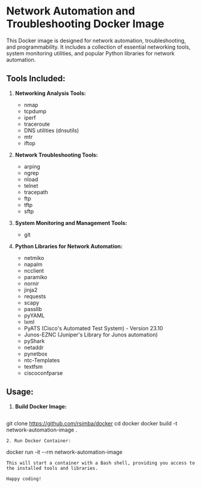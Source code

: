 # Network Automation and Troubleshooting Docker Image

This Docker image is designed for network automation, troubleshooting, and programmability. It includes a collection of essential networking tools, system monitoring utilities, and popular Python libraries for network automation.

## Tools Included:

1. **Networking Analysis Tools:**
   - nmap
   - tcpdump
   - iperf
   - traceroute
   - DNS utilities (dnsutils)
   - mtr
   - iftop

2. **Network Troubleshooting Tools:**
   - arping
   - ngrep
   - nload
   - telnet
   - tracepath
   - ftp
   - tftp
   - sftp

3. **System Monitoring and Management Tools:**
   - git

4. **Python Libraries for Network Automation:**
   - netmiko
   - napalm
   - ncclient
   - paramiko
   - nornir
   - jinja2
   - requests
   - scapy
   - passlib
   - pyYAML
   - lxml
   - PyATS (Cisco's Automated Test System) - Version 23.10
   - Junos-EZNC (Juniper's Library for Junos automation)
   - pyShark
   - netaddr
   - pynetbox
   - ntc-Templates
   - textfsm
   - ciscoconfparse

## Usage:

1. **Build Docker Image:**
   ```
git clone https://github.com/rsimba/docker
cd docker
docker build -t network-automation-image .
   ```
2. Run Docker Container:
```
docker run -it --rm network-automation-image
```
This will start a container with a Bash shell, providing you access to the installed tools and libraries.

Happy coding!
